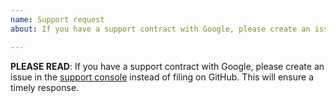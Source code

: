 ```yaml
---
name: Support request
about: If you have a support contract with Google, please create an issue in the Google Cloud Support console.

---
```


**PLEASE READ**: If you have a support contract with Google, please create an issue in the [support console](https://cloud.google.com/support/) instead of filing on GitHub. This will ensure a timely response.
